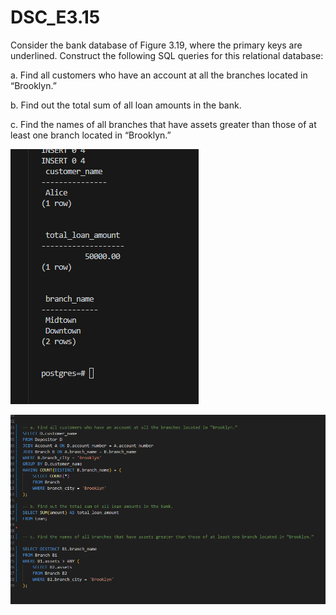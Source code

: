 # DSC_E3.15

Consider the bank database of Figure 3.19, where the primary keys are underlined. Construct the following SQL queries for this relational database:

a. Find all customers who have an account at all the branches located in “Brooklyn.”


b. Find out the total sum of all loan amounts in the bank.

c. Find the names of all branches that have assets greater than those of at least one branch located in “Brooklyn.”


![alt text](image.png)

![alt text](image-1.png)